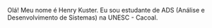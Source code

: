 Olá! Meu nome é Henry Kuster. Eu sou estudante de ADS (Análise e Desenvolvimento de Sistemas) na UNESC - Cacoal.


